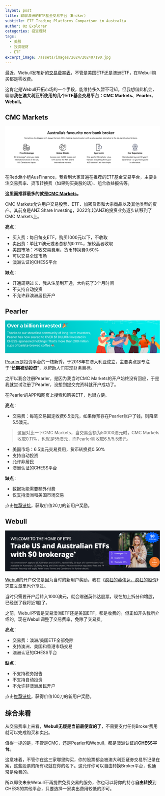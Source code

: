 ```yaml
---
layout: post
title: 聊聊澳洲的ETF基金交易平台（Broker）
subtitle: ETF Trading Platforms Comparison in Australia
author: Oz Explorer
categories: 投资理财
tags:
  - 美股
  - 投资理财
  - ETF
excerpt_image: /assets/images/2024/202407190.jpg
---
```

最近，Webull发布新的[交易费率表](https://www.webull.com.au/pricing)，不管是美国ETF还是澳洲ETF，在Webull购买都是零收费。

这肯定是Webull开拓市场的一个手段，能维持多久暂不可知。但我想借此机会，聊聊**我在澳大利亚所使用的几个ETF基金交易平台：CMC Markets、Pearler、Webull。**

## CMC Markets

![202407191](/assets/images/2024/202407191.png)

在Reddit小组AusFinance，我看到大家普遍在推荐的ETF基金交易平台，主要关注交易费率、货币转换费（如果购买美股的话）、组合收益报告等。

**这里面推荐最多的就是[CMC Markets](https://www.cmcmarketsstockbroking.com.au)。**

CMC Markets允许用户交易股票、ETF、加密货币和大宗商品以及其他类型的资产。其前身是ANZ Share Investing，2022年起ANZ的投资业务逐步转移到了CMC Markets上。

**亮点**：
- 买入费：每日每支ETF，购买1000元以下，不收取
- 卖出费：单比11澳元或者总额的0.11%，按较高者收取
- 美国市场：不收交易费用，货币转换费0.60%
- 可以交易全球市场
- 澳洲认证的CHESS平台

**缺点**：
- 开通周期过长，我从注册到开通，大约花了3个月时间
- 不支持自动投资
- 不允许非澳洲居民开户

## Pearler

![202407192](/assets/images/2024/202407192.png)

[Pearler](https://pearler.com/)是投资平台的一枝新秀，于2018年在澳大利亚成立，主要卖点是专注于“**长期被动投资**”，以帮助人们实现财务目标。

之所以我会注册Pearler，是因为我当时CMC Markets的开户始终没有回应，于是我就尝试注册了Pearler，没想到提交完资料就开户成功了。

在Pearler的APP和网页上搜索和购买ETF，也很方便。

**亮点**：
- 交易费：每笔交易固定收费6.5澳元，如果你预存在Pearler账户了钱，则降至5.5澳元。
> 这里对比一下CMC Markets，当交易金额为50000澳元时，CMC Markets收取0.11%，也就是55澳元，而Pearler则收取6.5/5.5澳元。
- 美国市场：6.5澳元交易费用，货币转换费0.50%
- 支持自动投资
- 允许非居民
- 澳洲认证的CHESS平台

**缺点**：
- 数据功能需要额外付费
- 仅支持澳洲和美国市场交易

点击[推荐链接](https://pearler.com/invited/CODY150931)，获取价值20刀的新用户奖励。

## Webull

![202407193](/assets/images/2024/202407193.png)

[Webull](https://www.webull.com.au/)的开户仅仅是因为当时的新用户奖励，我在《[疯狂的英伟达，疯狂的股价](https://www.ozexplorers.com/投资理财/2024/05/29/nvda-is-crazy.html)》这篇文章里也分享过。

当时只需要开户后转入1000澳元，就会赠送英伟达股票，现在加上拆分和增股，已经送了我将近1股了。

之前，Webull不管是交易澳洲ETF还是美国ETF，都是收费的。但正如开头我所介绍的，现在Webull调整了交易费率，免除了交易费。

**亮点**：
- 交易费：澳洲/美国ETF全部免除
- 支持澳洲、美国和香港市场交易
- 澳洲认证的CHESS平台

**缺点**：
- 不支持税务报告
- 不支持自动投资
- 不允许非澳洲居民开户

点击[推荐链接](https://www.webull.com.au/s/Q2cauxAGBhb4Yi0QDZ)，获得价值100刀的新用户奖励。

## 综合来看

从交易费率上来看，**Webull无疑是当前最便宜的了**，不需要支付任何Broker费用就可以完成购买和卖出。

值得一提的是，不管是CMC，还是Pearler和Webull，都是澳洲认证的**CHESS平台**。

这意味着，不管你在这三家哪里购买，你的股票都会被澳大利亚证券交易所记录在案，这些股票的所有权就在你的名下。这允许你可以自由转换Broker平台，也通常是免费的。

所以即使未来Webull不再提供免费交易的服务，你也可以将你的持仓**自由转换**到CHESS的其他平台，只要选择一家卖出费用较低的即可。
